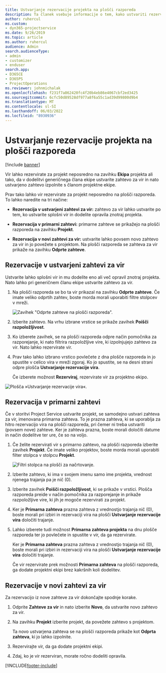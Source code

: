 ```yaml
---
title: Ustvarjanje rezervacije projekta na plošči razporeda
description: Ta članek vsebuje informacije o tem, kako ustvariti rezervacijo projekta na plošči urnika.
author: ruhercul
ms.custom:
- dyn365-projectservice
ms.date: 9/26/2019
ms.topic: article
ms.author: ruhercul
audience: Admin
search.audienceType:
- admin
- customizer
- enduser
search.app:
- D365CE
- D365PS
- ProjectOperations
ms.reviewer: johnmichalak
ms.openlocfilehash: f231f7a862420fc4f20b4eb86e4067cbf2ed3425
ms.sourcegitcommit: 6cfc50d89528df977a8f6a55c1ad39d99800d9b4
ms.translationtype: MT
ms.contentlocale: sl-SI
ms.lasthandoff: 06/03/2022
ms.locfileid: "8930936"
---
```

# <a name="create-a-project-booking-from-the-schedule-board"></a>Ustvarjanje rezervacije projekta na plošči razporeda

[!include [banner](../includes/psa-now-project-operations.md)]

Vir lahko rezervirate za projekt neposredno na zavihku **Ekipa** projekta ali tako, da v dodelitvi generičnega člana ekipe ustvarite zahtevo za vir in nato ustvarjeno zahtevo izpolnite s članom projektne ekipe.

Prav tako lahko vir rezervirate za projekt neposredno na plošči razporeda. To lahko naredite na tri načine:

- **Rezervacija v ustvarjeni zahtevi za vir:** zahtevo za vir lahko ustvarite po tem, ko ustvarite splošni vir in dodelite opravila znotraj projekta.

- **Rezervacija v primarni zahtevi:** primarne zahteve se prikažejo na plošči razporeda na zavihku **Projekt**. 

- **Rezervacija v novi zahtevi za vir:** ustvarite lahko povsem novo zahtevo za vir in jo povežete s projektom. Na plošči razporeda se zahteva za vir prikaže na zavihku **Odprte zahteve**.

## <a name="book-from-a-generated-resource-requirement"></a>Rezervacije v ustvarjeni zahtevi za vir

Ustvarite lahko splošni vir in mu dodelite eno ali več opravil znotraj projekta. Nato lahko pri generičnem članu ekipe ustvarite zahtevo za vir. 

1.  Na plošči razporeda se bo ta vir prikazal na zavihku **Odprte zahteve**. Če imate veliko odprtih zahtev, boste morda morali uporabiti filtre stolpcev v mreži. 

    ![Zavihek "Odprte zahteve na plošči razporeda".](media/FAQ-Project-Booking-Schedule-Board-1.png "Posnetek zaslona tabele rezervacij in dodelitev")

2. Izberite zahtevo. Na vrhu izbrane vrstice se prikaže zavihek **Poišči razpoložljivost**.
 
3. Ko izberete zavihek, se na plošči razporeda odpre način pomočnika za razporejanje, ki nato filtrira razpoložljive vire, ki izpolnjujejo zahtevo za vir. Nato lahko rezervirate vir.

4. Prav tako lahko izbrano vrstico povlečete z dna plošče razporeda in jo spustite v celico vira v mreži zgoraj. Ko jo spustite, se na desni strani odpre plošča **Ustvarjanje rezervacije vira**.

    Če izberete možnost **Rezerviraj**, rezervirate vir za projektno ekipo.

![Plošča »Ustvarjanje rezervacije vira«.](media/FAQ-Project-Booking-Schedule-Board-6.png "")
 

## <a name="book-from-the-primary-requirement"></a>Rezervacija v primarni zahtevi

Če v storitvi Project Service ustvarite projekt, se samodejno ustvari zahteva za vir, imenovana primarna zahteva. To je prazna zahteva, ki se uporablja za hitro rezervacijo vira na plošči razporeda, pri čemer ni treba ustvariti (povsem nove) zahteve. Ker je zahteva prazna, boste morali določiti datume in način dodelitve ter ure, če so na voljo. 

1. Če želite rezervirati vir s primarno zahtevo, na plošči razporeda izberite zavihek **Projekt**. Če imate veliko projektov, boste morda morali uporabiti filter stolpca v stolpcu **Projekt**.

   ![Filtri stolpca na plošči za načrtovanje.](media/FAQ-Project-Booking-Schedule-Board-2.png "Posnetek zaslona tabele rezervacij in dodelitev")

2. Izberite zahtevo, ki ima v svojem imenu samo ime projekta, vrednost njenega trajanja pa je nič (0).

3. Izberite zavihek **Poišči razpoložljivost**, ki se prikaže v vrstici. Plošča razporeda preide v način pomočnika za razporejanje in prikaže razpoložljive vire, ki jih je mogoče rezervirati za projekt.

4. Ker je **Primarna zahteva** prazna zahteva z vrednostjo trajanja nič (0), boste morali pri izbiri in rezervaciji vira na plošči **Ustvarjanje rezervacije vira** določiti trajanje.

5. Lahko izberete tudi možnost **Primarna zahteva projekta** na dnu plošče razporeda ter jo povlečete in spustite v vir, da ga rezervirate.
 
    Ker je **Primarna zahteva** prazna zahteva z vrednostjo trajanja nič (0), boste morali pri izbiri in rezervaciji vira na plošči **Ustvarjanje rezervacije vira** določiti trajanje.
 
    Če vir rezervirate prek možnosti **Primarna zahteva** na plošči razporeda, ga dodate projektni ekipi brez kakršnih koli dodelitev.
 
## <a name="book-from-a-new-resource-requirement"></a>Rezervacije v novi zahtevi za vir
Za rezervacijo iz nove zahteve za vir dokončajte spodnje korake. 

1. Odprite **Zahteve za vir** in nato izberite **Novo**, da ustvarite novo zahtevo za vir.

2. Na zavihku **Projekt** izberite projekt, da povežete zahtevo s projektom.
 
    Ta novo ustvarjena zahteva se na plošči razporeda prikaže kot **Odprta zahteva**, ki jo lahko izpolnite.

3. Rezervirajte vir, da ga dodate projektni ekipi.

4. Zdaj, ko je vir rezerviran, morate ročno dodeliti opravila.



[!INCLUDE[footer-include](../includes/footer-banner.md)]

